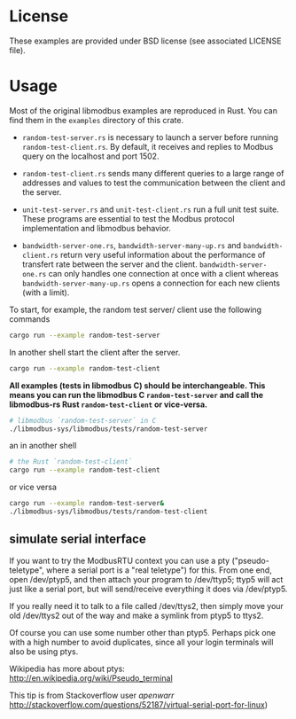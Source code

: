 # License

These examples are provided under BSD license (see associated LICENSE file).

# Usage

Most of the original libmodbus examples are reproduced in Rust. You can find them in the `examples` directory of this crate.

* `random-test-server.rs` is necessary to launch a server before running `random-test-client.rs`. By default, it receives and replies to Modbus query on the localhost and port 1502.

* `random-test-client.rs` sends many different queries to a large range of addresses and values to test the communication between the client and the server.

* `unit-test-server.rs` and `unit-test-client.rs` run a full unit test suite. These programs are essential to test the Modbus protocol implementation and libmodbus behavior.

* `bandwidth-server-one.rs`, `bandwidth-server-many-up.rs` and `bandwidth-client.rs` return very useful information about the performance of transfert rate between the server and the client. `bandwidth-server-one.rs` can only handles one connection at once with a client whereas `bandwidth-server-many-up.rs` opens a connection for each new clients (with a limit).

To start, for example, the random test server/ client use the following commands

```sh
cargo run --example random-test-server
```

In another shell start the client after the server.

```sh
cargo run --example random-test-client
```

**All examples (tests in libmodbus C) should be interchangeable. This means you can run the libmodbus C `random-test-server` and call the libmodbus-rs Rust `random-test-client` or vice-versa.**

```bash
# libmodbus `random-test-server` in C
./libmodbus-sys/libmodbus/tests/random-test-server
```

an in another shell

```bash
# the Rust `random-test-client`
cargo run --example random-test-client
```

or vice versa

```bash
cargo run --example random-test-server&
./libmodbus-sys/libmodbus/tests/random-test-client
```

## simulate serial interface

If you want to try the ModbusRTU context you can use a pty ("pseudo-teletype", where a serial port is a "real teletype") for this. From one end, open /dev/ptyp5, and then attach your program to /dev/ttyp5; ttyp5 will act just like a serial port, but will send/receive everything it does via /dev/ptyp5.

If you really need it to talk to a file called /dev/ttys2, then simply move your old /dev/ttys2 out of the way and make a symlink from ptyp5 to ttys2.

Of course you can use some number other than ptyp5. Perhaps pick one with a high number to avoid duplicates, since all your login terminals will also be using ptys.

Wikipedia has more about ptys: http://en.wikipedia.org/wiki/Pseudo_terminal

This tip is from Stackoverflow user _apenwarr_ http://stackoverflow.com/questions/52187/virtual-serial-port-for-linux)
